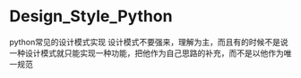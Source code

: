 # Design_Style_Python
python常见的设计模式实现
设计模式不要强来，理解为主，而且有的时候不是说一种设计模式就只能实现一种功能，把他作为自己思路的补充，而不是以他作为唯一规范
